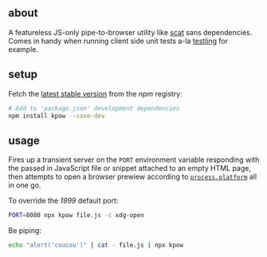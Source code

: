 ## about

A featureless JS-only pipe-to-browser utility like [scat](https://github.com/hughsk/scat) sans dependencies. Comes in handy when running client side unit tests a-la [testling](https://github.com/substack/testling) for example.

## setup

Fetch the [latest stable version](https://npm.im/kpow) from the _npm_ registry:

```sh
# Add to 'package.json' development dependencies
npm install kpow --save-dev
```

## usage

Fires up a transient server on the `PORT` environment variable responding with the passed in JavaScript file or snippet attached to an empty HTML page, then attempts to open a browser prewiew according to [`process.platform`](https://nodejs.org/api/process.html#process_process_platform) all in one go.

To override the _1999_ default port:

```sh
PORT=8080 npx kpow file.js -c xdg-open
```

Be piping:

```sh
echo "alert('coucou')" | cat - file.js | npx kpow
```
